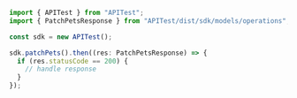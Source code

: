 <!-- Start SDK Example Usage -->


```typescript
import { APITest } from "APITest";
import { PatchPetsResponse } from "APITest/dist/sdk/models/operations";

const sdk = new APITest();

sdk.patchPets().then((res: PatchPetsResponse) => {
  if (res.statusCode == 200) {
    // handle response
  }
});
```
<!-- End SDK Example Usage -->